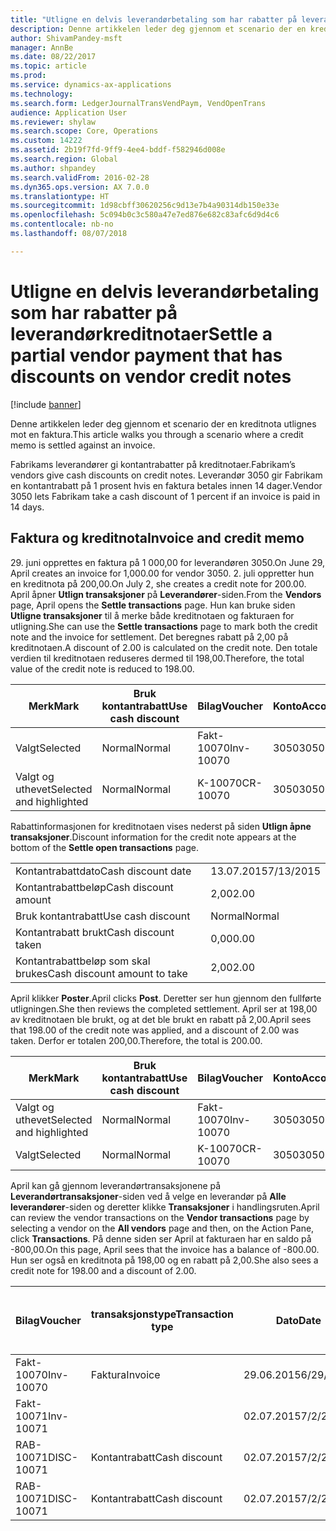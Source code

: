 ```yaml
---
title: "Utligne en delvis leverandørbetaling som har rabatter på leverandørkreditnotaer"
description: Denne artikkelen leder deg gjennom et scenario der en kreditnota utlignes mot en faktura.
author: ShivamPandey-msft
manager: AnnBe
ms.date: 08/22/2017
ms.topic: article
ms.prod: 
ms.service: dynamics-ax-applications
ms.technology: 
ms.search.form: LedgerJournalTransVendPaym, VendOpenTrans
audience: Application User
ms.reviewer: shylaw
ms.search.scope: Core, Operations
ms.custom: 14222
ms.assetid: 2b19f7fd-9ff9-4ee4-bddf-f582946d008e
ms.search.region: Global
ms.author: shpandey
ms.search.validFrom: 2016-02-28
ms.dyn365.ops.version: AX 7.0.0
ms.translationtype: HT
ms.sourcegitcommit: 1d98cbff30620256c9d13e7b4a90314db150e33e
ms.openlocfilehash: 5c094b0c3c580a47e7ed876e682c83afc6d9d4c6
ms.contentlocale: nb-no
ms.lasthandoff: 08/07/2018

---
```


# <a name="settle-a-partial-vendor-payment-that-has-discounts-on-vendor-credit-notes"></a><span data-ttu-id="d66f5-103">Utligne en delvis leverandørbetaling som har rabatter på leverandørkreditnotaer</span><span class="sxs-lookup"><span data-stu-id="d66f5-103">Settle a partial vendor payment that has discounts on vendor credit notes</span></span>

[!include [banner](../includes/banner.md)]

<span data-ttu-id="d66f5-104">Denne artikkelen leder deg gjennom et scenario der en kreditnota utlignes mot en faktura.</span><span class="sxs-lookup"><span data-stu-id="d66f5-104">This article walks you through a scenario where a credit memo is settled against an invoice.</span></span>

<span data-ttu-id="d66f5-105">Fabrikams leverandører gi kontantrabatter på kreditnotaer.</span><span class="sxs-lookup"><span data-stu-id="d66f5-105">Fabrikam’s vendors give cash discounts on credit notes.</span></span> <span data-ttu-id="d66f5-106">Leverandør 3050 gir Fabrikam en kontantrabatt på 1 prosent hvis en faktura betales innen 14 dager.</span><span class="sxs-lookup"><span data-stu-id="d66f5-106">Vendor 3050 lets Fabrikam take a cash discount of 1 percent if an invoice is paid in 14 days.</span></span>

## <a name="invoice-and-credit-memo"></a><span data-ttu-id="d66f5-107">Faktura og kreditnota</span><span class="sxs-lookup"><span data-stu-id="d66f5-107">Invoice and credit memo</span></span>
<span data-ttu-id="d66f5-108">29. juni opprettes en faktura på 1 000,00 for leverandøren 3050.</span><span class="sxs-lookup"><span data-stu-id="d66f5-108">On June 29, April creates an invoice for 1,000.00 for vendor 3050.</span></span> <span data-ttu-id="d66f5-109">2. juli oppretter hun en kreditnota på 200,00.</span><span class="sxs-lookup"><span data-stu-id="d66f5-109">On July 2, she creates a credit note for 200.00.</span></span> <span data-ttu-id="d66f5-110">April åpner **Utlign transaksjoner** på **Leverandører**-siden.</span><span class="sxs-lookup"><span data-stu-id="d66f5-110">From the **Vendors** page, April opens the **Settle transactions** page.</span></span> <span data-ttu-id="d66f5-111">Hun kan bruke siden **Utligne transaksjoner** til å merke både kreditnotaen og fakturaen for utligning.</span><span class="sxs-lookup"><span data-stu-id="d66f5-111">She can use the **Settle transactions** page to mark both the credit note and the invoice for settlement.</span></span> <span data-ttu-id="d66f5-112">Det beregnes rabatt på 2,00 på kreditnotaen.</span><span class="sxs-lookup"><span data-stu-id="d66f5-112">A discount of 2.00 is calculated on the credit note.</span></span> <span data-ttu-id="d66f5-113">Den totale verdien til kreditnotaen reduseres dermed til 198,00.</span><span class="sxs-lookup"><span data-stu-id="d66f5-113">Therefore, the total value of the credit note is reduced to 198.00.</span></span>

| <span data-ttu-id="d66f5-114">Merk</span><span class="sxs-lookup"><span data-stu-id="d66f5-114">Mark</span></span>                     | <span data-ttu-id="d66f5-115">Bruk kontantrabatt</span><span class="sxs-lookup"><span data-stu-id="d66f5-115">Use cash discount</span></span> | <span data-ttu-id="d66f5-116">Bilag</span><span class="sxs-lookup"><span data-stu-id="d66f5-116">Voucher</span></span>   | <span data-ttu-id="d66f5-117">Konto</span><span class="sxs-lookup"><span data-stu-id="d66f5-117">Account</span></span> | <span data-ttu-id="d66f5-118">Dato</span><span class="sxs-lookup"><span data-stu-id="d66f5-118">Date</span></span>      | <span data-ttu-id="d66f5-119">Forfallsdato</span><span class="sxs-lookup"><span data-stu-id="d66f5-119">Due date</span></span>  | <span data-ttu-id="d66f5-120">Faktura</span><span class="sxs-lookup"><span data-stu-id="d66f5-120">Invoice</span></span> | <span data-ttu-id="d66f5-121">Beløp i transaksjonsvaluta</span><span class="sxs-lookup"><span data-stu-id="d66f5-121">Amount in transaction currency</span></span> | <span data-ttu-id="d66f5-122">Valuta</span><span class="sxs-lookup"><span data-stu-id="d66f5-122">Currency</span></span> | <span data-ttu-id="d66f5-123">Beløp som skal utlignes</span><span class="sxs-lookup"><span data-stu-id="d66f5-123">Amount to settle</span></span> |
|--------------------------|-------------------|-----------|---------|-----------|-----------|---------|--------------------------------|----------|------------------|
| <span data-ttu-id="d66f5-124">Valgt</span><span class="sxs-lookup"><span data-stu-id="d66f5-124">Selected</span></span>                 | <span data-ttu-id="d66f5-125">Normal</span><span class="sxs-lookup"><span data-stu-id="d66f5-125">Normal</span></span>            | <span data-ttu-id="d66f5-126">Fakt-10070</span><span class="sxs-lookup"><span data-stu-id="d66f5-126">Inv-10070</span></span> | <span data-ttu-id="d66f5-127">3050</span><span class="sxs-lookup"><span data-stu-id="d66f5-127">3050</span></span>    | <span data-ttu-id="d66f5-128">29.06.2015</span><span class="sxs-lookup"><span data-stu-id="d66f5-128">6/29/2015</span></span> | <span data-ttu-id="d66f5-129">29.07.2015</span><span class="sxs-lookup"><span data-stu-id="d66f5-129">7/29/2015</span></span> | <span data-ttu-id="d66f5-130">10070</span><span class="sxs-lookup"><span data-stu-id="d66f5-130">10070</span></span>   | <span data-ttu-id="d66f5-131">-1 000,00</span><span class="sxs-lookup"><span data-stu-id="d66f5-131">-1,000.00</span></span>                      | <span data-ttu-id="d66f5-132">USD</span><span class="sxs-lookup"><span data-stu-id="d66f5-132">USD</span></span>      | <span data-ttu-id="d66f5-133">-990,00</span><span class="sxs-lookup"><span data-stu-id="d66f5-133">-990.00</span></span>          |
| <span data-ttu-id="d66f5-134">Valgt og uthevet</span><span class="sxs-lookup"><span data-stu-id="d66f5-134">Selected and highlighted</span></span> | <span data-ttu-id="d66f5-135">Normal</span><span class="sxs-lookup"><span data-stu-id="d66f5-135">Normal</span></span>            | <span data-ttu-id="d66f5-136">K-10070</span><span class="sxs-lookup"><span data-stu-id="d66f5-136">CR-10070</span></span>  | <span data-ttu-id="d66f5-137">3050</span><span class="sxs-lookup"><span data-stu-id="d66f5-137">3050</span></span>    | <span data-ttu-id="d66f5-138">02.07.2015</span><span class="sxs-lookup"><span data-stu-id="d66f5-138">7/2/2015</span></span>  | <span data-ttu-id="d66f5-139">29.07.2015</span><span class="sxs-lookup"><span data-stu-id="d66f5-139">7/29/2015</span></span> |         | <span data-ttu-id="d66f5-140">200,00</span><span class="sxs-lookup"><span data-stu-id="d66f5-140">200.00</span></span>                         | <span data-ttu-id="d66f5-141">USD</span><span class="sxs-lookup"><span data-stu-id="d66f5-141">USD</span></span>      | <span data-ttu-id="d66f5-142">198,00</span><span class="sxs-lookup"><span data-stu-id="d66f5-142">198.00</span></span>           |

<span data-ttu-id="d66f5-143">Rabattinformasjonen for kreditnotaen vises nederst på siden **Utlign åpne transaksjoner**.</span><span class="sxs-lookup"><span data-stu-id="d66f5-143">Discount information for the credit note appears at the bottom of the **Settle open transactions** page.</span></span>

|                              |           |
|------------------------------|-----------|
| <span data-ttu-id="d66f5-144">Kontantrabattdato</span><span class="sxs-lookup"><span data-stu-id="d66f5-144">Cash discount date</span></span>           | <span data-ttu-id="d66f5-145">13.07.2015</span><span class="sxs-lookup"><span data-stu-id="d66f5-145">7/13/2015</span></span> |
| <span data-ttu-id="d66f5-146">Kontantrabattbeløp</span><span class="sxs-lookup"><span data-stu-id="d66f5-146">Cash discount amount</span></span>         | <span data-ttu-id="d66f5-147">2,00</span><span class="sxs-lookup"><span data-stu-id="d66f5-147">2.00</span></span>      |
| <span data-ttu-id="d66f5-148">Bruk kontantrabatt</span><span class="sxs-lookup"><span data-stu-id="d66f5-148">Use cash discount</span></span>            | <span data-ttu-id="d66f5-149">Normal</span><span class="sxs-lookup"><span data-stu-id="d66f5-149">Normal</span></span>    |
| <span data-ttu-id="d66f5-150">Kontantrabatt brukt</span><span class="sxs-lookup"><span data-stu-id="d66f5-150">Cash discount taken</span></span>          | <span data-ttu-id="d66f5-151">0,00</span><span class="sxs-lookup"><span data-stu-id="d66f5-151">0.00</span></span>      |
| <span data-ttu-id="d66f5-152">Kontantrabattbeløp som skal brukes</span><span class="sxs-lookup"><span data-stu-id="d66f5-152">Cash discount amount to take</span></span> | <span data-ttu-id="d66f5-153">2,00</span><span class="sxs-lookup"><span data-stu-id="d66f5-153">2.00</span></span>      |

<span data-ttu-id="d66f5-154">April klikker **Poster**.</span><span class="sxs-lookup"><span data-stu-id="d66f5-154">April clicks **Post**.</span></span> <span data-ttu-id="d66f5-155">Deretter ser hun gjennom den fullførte utligningen.</span><span class="sxs-lookup"><span data-stu-id="d66f5-155">She then reviews the completed settlement.</span></span> <span data-ttu-id="d66f5-156">April ser at 198,00 av kreditnotaen ble brukt, og at det ble brukt en rabatt på 2,00.</span><span class="sxs-lookup"><span data-stu-id="d66f5-156">April sees that 198.00 of the credit note was applied, and a discount of 2.00 was taken.</span></span> <span data-ttu-id="d66f5-157">Derfor er totalen 200,00.</span><span class="sxs-lookup"><span data-stu-id="d66f5-157">Therefore, the total is 200.00.</span></span>

| <span data-ttu-id="d66f5-158">Merk</span><span class="sxs-lookup"><span data-stu-id="d66f5-158">Mark</span></span>                     | <span data-ttu-id="d66f5-159">Bruk kontantrabatt</span><span class="sxs-lookup"><span data-stu-id="d66f5-159">Use cash discount</span></span> | <span data-ttu-id="d66f5-160">Bilag</span><span class="sxs-lookup"><span data-stu-id="d66f5-160">Voucher</span></span>   | <span data-ttu-id="d66f5-161">Konto</span><span class="sxs-lookup"><span data-stu-id="d66f5-161">Account</span></span> | <span data-ttu-id="d66f5-162">Dato</span><span class="sxs-lookup"><span data-stu-id="d66f5-162">Date</span></span>      | <span data-ttu-id="d66f5-163">Forfallsdato</span><span class="sxs-lookup"><span data-stu-id="d66f5-163">Due date</span></span>  | <span data-ttu-id="d66f5-164">Faktura</span><span class="sxs-lookup"><span data-stu-id="d66f5-164">Invoice</span></span>  | <span data-ttu-id="d66f5-165">Beløp i transaksjonsvaluta</span><span class="sxs-lookup"><span data-stu-id="d66f5-165">Amount in transaction currency</span></span> | <span data-ttu-id="d66f5-166">Valuta</span><span class="sxs-lookup"><span data-stu-id="d66f5-166">Currency</span></span> | <span data-ttu-id="d66f5-167">Beløp som skal utlignes</span><span class="sxs-lookup"><span data-stu-id="d66f5-167">Amount to settle</span></span> |
|--------------------------|-------------------|-----------|---------|-----------|-----------|----------|--------------------------------|----------|------------------|
| <span data-ttu-id="d66f5-168">Valgt og uthevet</span><span class="sxs-lookup"><span data-stu-id="d66f5-168">Selected and highlighted</span></span> | <span data-ttu-id="d66f5-169">Normal</span><span class="sxs-lookup"><span data-stu-id="d66f5-169">Normal</span></span>            | <span data-ttu-id="d66f5-170">Fakt-10070</span><span class="sxs-lookup"><span data-stu-id="d66f5-170">Inv-10070</span></span> | <span data-ttu-id="d66f5-171">3050</span><span class="sxs-lookup"><span data-stu-id="d66f5-171">3050</span></span>    | <span data-ttu-id="d66f5-172">29.06.2015</span><span class="sxs-lookup"><span data-stu-id="d66f5-172">6/29/2015</span></span> | <span data-ttu-id="d66f5-173">29.07.2015</span><span class="sxs-lookup"><span data-stu-id="d66f5-173">7/29/2015</span></span> | <span data-ttu-id="d66f5-174">10070</span><span class="sxs-lookup"><span data-stu-id="d66f5-174">10070</span></span>    | <span data-ttu-id="d66f5-175">-1 000,00</span><span class="sxs-lookup"><span data-stu-id="d66f5-175">-1,000.00</span></span>                      | <span data-ttu-id="d66f5-176">USD</span><span class="sxs-lookup"><span data-stu-id="d66f5-176">USD</span></span>      | <span data-ttu-id="d66f5-177">-200,00</span><span class="sxs-lookup"><span data-stu-id="d66f5-177">-200.00</span></span>          |
| <span data-ttu-id="d66f5-178">Valgt</span><span class="sxs-lookup"><span data-stu-id="d66f5-178">Selected</span></span>                 | <span data-ttu-id="d66f5-179">Normal</span><span class="sxs-lookup"><span data-stu-id="d66f5-179">Normal</span></span>            | <span data-ttu-id="d66f5-180">K-10070</span><span class="sxs-lookup"><span data-stu-id="d66f5-180">CR-10070</span></span>  | <span data-ttu-id="d66f5-181">3050</span><span class="sxs-lookup"><span data-stu-id="d66f5-181">3050</span></span>    | <span data-ttu-id="d66f5-182">02.07.2015</span><span class="sxs-lookup"><span data-stu-id="d66f5-182">7/2/2015</span></span>  | <span data-ttu-id="d66f5-183">29.07.2015</span><span class="sxs-lookup"><span data-stu-id="d66f5-183">7/29/2015</span></span> | <span data-ttu-id="d66f5-184">K-10070</span><span class="sxs-lookup"><span data-stu-id="d66f5-184">CR-10070</span></span> | <span data-ttu-id="d66f5-185">200,00</span><span class="sxs-lookup"><span data-stu-id="d66f5-185">200.00</span></span>                         | <span data-ttu-id="d66f5-186">USD</span><span class="sxs-lookup"><span data-stu-id="d66f5-186">USD</span></span>      | <span data-ttu-id="d66f5-187">198,00</span><span class="sxs-lookup"><span data-stu-id="d66f5-187">198.00</span></span>           |

<span data-ttu-id="d66f5-188">April kan gå gjennom leverandørtransaksjonene på **Leverandørtransaksjoner**-siden ved å velge en leverandør på **Alle leverandører**-siden og deretter klikke **Transaksjoner** i handlingsruten.</span><span class="sxs-lookup"><span data-stu-id="d66f5-188">April can review the vendor transactions on the **Vendor transactions** page by selecting a vendor on the **All vendors** page and then, on the Action Pane, click **Transactions**.</span></span> <span data-ttu-id="d66f5-189">På denne siden ser April at fakturaen har en saldo på -800,00.</span><span class="sxs-lookup"><span data-stu-id="d66f5-189">On this page, April sees that the invoice has a balance of -800.00.</span></span> <span data-ttu-id="d66f5-190">Hun ser også en kreditnota på 198,00 og en rabatt på 2,00.</span><span class="sxs-lookup"><span data-stu-id="d66f5-190">She also sees a credit note for 198.00 and a discount of 2.00.</span></span>

| <span data-ttu-id="d66f5-191">Bilag</span><span class="sxs-lookup"><span data-stu-id="d66f5-191">Voucher</span></span>    | <span data-ttu-id="d66f5-192">transaksjonstype</span><span class="sxs-lookup"><span data-stu-id="d66f5-192">Transaction type</span></span> | <span data-ttu-id="d66f5-193">Dato</span><span class="sxs-lookup"><span data-stu-id="d66f5-193">Date</span></span>      | <span data-ttu-id="d66f5-194">Faktura</span><span class="sxs-lookup"><span data-stu-id="d66f5-194">Invoice</span></span> | <span data-ttu-id="d66f5-195">Beløp i transaksjonsvaluta, debet</span><span class="sxs-lookup"><span data-stu-id="d66f5-195">Amount in transaction currency debit</span></span> | <span data-ttu-id="d66f5-196">Beløp i transaksjonsvaluta, kredit</span><span class="sxs-lookup"><span data-stu-id="d66f5-196">Amount in transaction currency credit</span></span> | <span data-ttu-id="d66f5-197">Saldo</span><span class="sxs-lookup"><span data-stu-id="d66f5-197">Balance</span></span> | <span data-ttu-id="d66f5-198">Valuta</span><span class="sxs-lookup"><span data-stu-id="d66f5-198">Currency</span></span> |
|------------|------------------|-----------|---------|--------------------------------------|---------------------------------------|---------|----------|
| <span data-ttu-id="d66f5-199">Fakt-10070</span><span class="sxs-lookup"><span data-stu-id="d66f5-199">Inv-10070</span></span>  | <span data-ttu-id="d66f5-200">Faktura</span><span class="sxs-lookup"><span data-stu-id="d66f5-200">Invoice</span></span>          | <span data-ttu-id="d66f5-201">29.06.2015</span><span class="sxs-lookup"><span data-stu-id="d66f5-201">6/29/2015</span></span> | <span data-ttu-id="d66f5-202">10070</span><span class="sxs-lookup"><span data-stu-id="d66f5-202">10070</span></span>   |                                      | <span data-ttu-id="d66f5-203">1 000,00</span><span class="sxs-lookup"><span data-stu-id="d66f5-203">1,000.00</span></span>                              | <span data-ttu-id="d66f5-204">-800.00</span><span class="sxs-lookup"><span data-stu-id="d66f5-204">-800.00</span></span> | <span data-ttu-id="d66f5-205">USD</span><span class="sxs-lookup"><span data-stu-id="d66f5-205">USD</span></span>      |
| <span data-ttu-id="d66f5-206">Fakt-10071</span><span class="sxs-lookup"><span data-stu-id="d66f5-206">Inv-10071</span></span>  |                  | <span data-ttu-id="d66f5-207">02.07.2015</span><span class="sxs-lookup"><span data-stu-id="d66f5-207">7/2/2015</span></span>  | <span data-ttu-id="d66f5-208">K10071</span><span class="sxs-lookup"><span data-stu-id="d66f5-208">CR10071</span></span> | <span data-ttu-id="d66f5-209">200,00</span><span class="sxs-lookup"><span data-stu-id="d66f5-209">200.00</span></span>                               |                                       | <span data-ttu-id="d66f5-210">0,00</span><span class="sxs-lookup"><span data-stu-id="d66f5-210">0.00</span></span>    | <span data-ttu-id="d66f5-211">USD</span><span class="sxs-lookup"><span data-stu-id="d66f5-211">USD</span></span>      |
| <span data-ttu-id="d66f5-212">RAB-10071</span><span class="sxs-lookup"><span data-stu-id="d66f5-212">DISC-10071</span></span> |  <span data-ttu-id="d66f5-213">Kontantrabatt</span><span class="sxs-lookup"><span data-stu-id="d66f5-213">Cash discount</span></span>   | <span data-ttu-id="d66f5-214">02.07.2015</span><span class="sxs-lookup"><span data-stu-id="d66f5-214">7/2/2015</span></span>  |         | <span data-ttu-id="d66f5-215">2,00</span><span class="sxs-lookup"><span data-stu-id="d66f5-215">2.00</span></span>                                 |                                       | <span data-ttu-id="d66f5-216">0,00</span><span class="sxs-lookup"><span data-stu-id="d66f5-216">0.00</span></span>    | <span data-ttu-id="d66f5-217">USD</span><span class="sxs-lookup"><span data-stu-id="d66f5-217">USD</span></span>      |
| <span data-ttu-id="d66f5-218">RAB-10071</span><span class="sxs-lookup"><span data-stu-id="d66f5-218">DISC-10071</span></span> |  <span data-ttu-id="d66f5-219">Kontantrabatt</span><span class="sxs-lookup"><span data-stu-id="d66f5-219">Cash discount</span></span>   | <span data-ttu-id="d66f5-220">02.07.2015</span><span class="sxs-lookup"><span data-stu-id="d66f5-220">7/2/2015</span></span>  |         |                                      | <span data-ttu-id="d66f5-221">2,00</span><span class="sxs-lookup"><span data-stu-id="d66f5-221">2.00</span></span>                                  | <span data-ttu-id="d66f5-222">0,00</span><span class="sxs-lookup"><span data-stu-id="d66f5-222">0.00</span></span>    | <span data-ttu-id="d66f5-223">USD</span><span class="sxs-lookup"><span data-stu-id="d66f5-223">USD</span></span>      |






